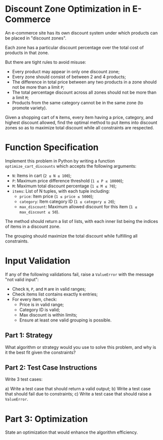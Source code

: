 # Discount Zone Optimization in E-Commerce

An e-commerce site has its own discount system
under which products can be placed in "discount zones".

Each zone has a particular discount percentage
over the total cost of products in that zone.

But there are tight rules to avoid misuse:

- Every product may appear in only one discount zone;
- Every zone should consist of between 2 and 4 products;
- The difference in total price between any two products
  in a zone should not be more than a limit `P`;
- The total percentage discount across all zones should
  not be more than a limit `M`;
- Products from the same category cannot be in the same
  zone (to promote variety).

Given a shopping cart of `N` items, every item
having a price, category, and highest discount allowed,
find the optimal method to put items into discount zones
so as to maximize total discount while all constraints
are respected.

# Function Specification

Implement this problem in Python by writing a
function `optimize_cart_discounts` which accepts
the following arguments:

- `N`: Items in cart (`2 ≤ N ≤ 100`);
- `P`: Maximum price difference threshold (`1 ≤ P ≤ 10000`);
- `M`: Maximum total discount percentage (`1 ≤ M ≤ 70`);
- `items`: List of N tuples, with each tuple including:
  - `price`: Item price (`1 ≤ price ≤ 5000`);
  - `category`: Item category ID (`1 ≤ category ≤ 20`);
  - `max_discount`: Maximum allowed discount
                    for this item (`1 ≤ max_discount ≤ 50`).

The method should return a list of lists,
with each inner list being the indices of items
in a discount zone.

The grouping should maximize the total discount
while fulfilling all constraints.

# Input Validation

If any of the following validations fail,
raise a `ValueError` with the message
"not valid input":

- Check `N`, `P`, and `M` are in valid ranges;
- Check items list contains exactly `N` entries;
- For every item, check:
  - Price is in valid range;
  - Category ID is valid;
  - Max discount is within limits;
  - Ensure at least one valid grouping is possible.

## Part 1: Strategy

What algorithm or strategy would you use to solve
this problem, and why is it the best fit given the constraints?

## Part 2: Test Case Instructions

Write 3 test cases:

a) Write a test case that should return a valid output;
b) Write a test case that should fail due to constraints;
c) Write a test case that should raise a `ValueError`.

# Part 3: Optimization

State an optimization that would enhance the algorithm efficiency.
